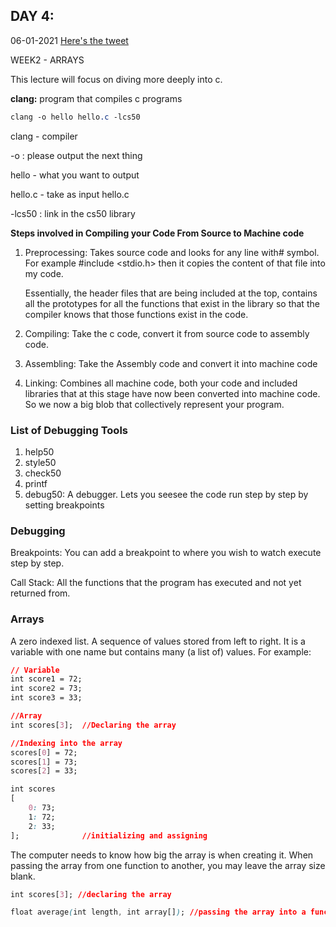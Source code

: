 ## DAY 4:

06-01-2021
[Here's the tweet](https://twitter.com/umuks_/status/1346559792018567168?s=20)

WEEK2 - ARRAYS

This lecture will focus on diving more deeply into c.

**clang:** program that compiles c programs

```css
clang -o hello hello.c -lcs50
```

clang - compiler

-o : please output the next thing

hello - what you want to output

hello.c - take as input hello.c

-lcs50 : link in the cs50 library 

**Steps involved in Compiling your Code From Source to Machine code**

1. Preprocessing: Takes source code and looks for any line with# symbol. For example #include <stdio.h> then it copies the content of that file into my code. 

    Essentially, the header files that are being included at the top, contains all the prototypes for all the functions that exist in the library so that the compiler knows that those functions exist in the code.

2. Compiling: Take the c code, convert it from source code to assembly code.
3. Assembling: Take the Assembly code and convert it into machine code
4. Linking: Combines all machine code, both your code and included libraries that at this stage have now been converted into machine code. So we now a big blob that collectively represent your program.

### List of Debugging Tools

1. help50
2. style50
3. check50
4. printf
5. debug50: A debugger. Lets you seesee the code run  step by step by setting breakpoints

### Debugging

Breakpoints: You can add a breakpoint to where you wish to watch execute step by step.

Call Stack: All the functions that the program has executed and not yet returned from.

### Arrays

A zero indexed list. A sequence of values stored from left to right. It is a variable with one name but contains many (a list of) values. For example:

```css
// Variable
int score1 = 72;
int score2 = 73;
int score3 = 33;

//Array
int scores[3];  //Declaring the array

//Indexing into the array
scores[0] = 72;
scores[1] = 73;
scores[2] = 33;

int scores
[
	0: 73;
	1: 72;
	2: 33;
];              //initializing and assigning
```

The computer needs to know how big the array is when creating it. When passing the array from one function to another, you may leave the array size blank.

```css
int scores[3]; //declaring the array

float average(int length, int array[]); //passing the array into a function as an argument
```
